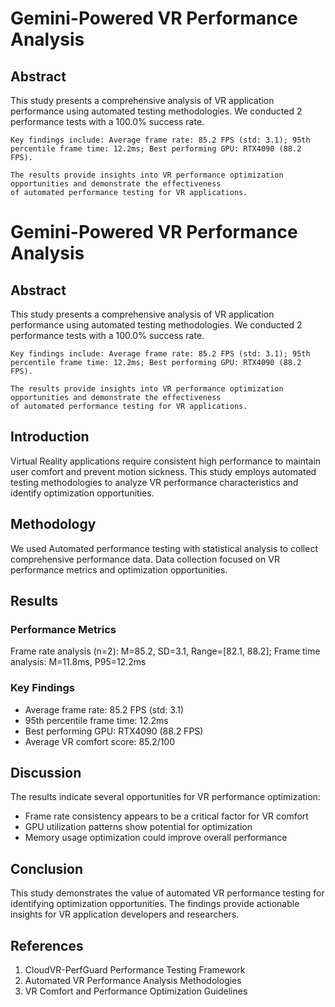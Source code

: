 # Gemini-Powered VR Performance Analysis

## Abstract
This study presents a comprehensive analysis of VR application performance using automated testing methodologies.
    We conducted 2 performance tests with a 100.0% success rate.
    
    Key findings include: Average frame rate: 85.2 FPS (std: 3.1); 95th percentile frame time: 12.2ms; Best performing GPU: RTX4090 (88.2 FPS).
    
    The results provide insights into VR performance optimization opportunities and demonstrate the effectiveness
    of automated performance testing for VR applications.

# Gemini-Powered VR Performance Analysis

## Abstract
This study presents a comprehensive analysis of VR application performance using automated testing methodologies.
    We conducted 2 performance tests with a 100.0% success rate.
    
    Key findings include: Average frame rate: 85.2 FPS (std: 3.1); 95th percentile frame time: 12.2ms; Best performing GPU: RTX4090 (88.2 FPS).
    
    The results provide insights into VR performance optimization opportunities and demonstrate the effectiveness
    of automated performance testing for VR applications.

## Introduction
Virtual Reality applications require consistent high performance to maintain user comfort and prevent motion sickness.
This study employs automated testing methodologies to analyze VR performance characteristics and identify optimization opportunities.

## Methodology
We used Automated performance testing with statistical analysis to collect comprehensive performance data.
Data collection focused on VR performance metrics and optimization opportunities.

## Results

### Performance Metrics
Frame rate analysis (n=2): M=85.2, SD=3.1, Range=[82.1, 88.2]; Frame time analysis: M=11.8ms, P95=12.2ms

### Key Findings
- Average frame rate: 85.2 FPS (std: 3.1)
- 95th percentile frame time: 12.2ms
- Best performing GPU: RTX4090 (88.2 FPS)
- Average VR comfort score: 85.2/100

## Discussion
The results indicate several opportunities for VR performance optimization:
- Frame rate consistency appears to be a critical factor for VR comfort
- GPU utilization patterns show potential for optimization
- Memory usage optimization could improve overall performance

## Conclusion
This study demonstrates the value of automated VR performance testing for identifying optimization opportunities.
The findings provide actionable insights for VR application developers and researchers.

## References
1. CloudVR-PerfGuard Performance Testing Framework
2. Automated VR Performance Analysis Methodologies
3. VR Comfort and Performance Optimization Guidelines